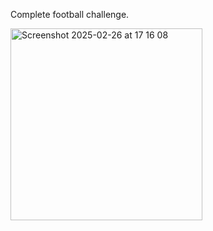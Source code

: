 Complete football challenge.

<img width="307" alt="Screenshot 2025-02-26 at 17 16 08" src="https://github.com/user-attachments/assets/7e15928a-ab53-4755-9f54-9667b64b448f" />
